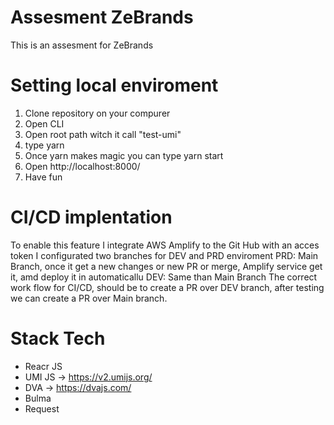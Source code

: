 # Assesment ZeBrands 
 This is an assesment for ZeBrands

 # Setting local enviroment

 1. Clone repository on your compurer
 2. Open CLI
 3. Open root path witch it call "test-umi"
 4. type yarn 
 5. Once yarn makes magic you can type yarn start 
 6. Open http://localhost:8000/ 
 7. Have fun 

 # CI/CD implentation 
 
To enable this feature I integrate AWS Amplify to the Git Hub with an acces token
I configurated two branches for DEV and PRD enviroment
    PRD: Main Branch, once it get a new changes or new PR or merge, Amplify service 
         get it, amd deploy it in automaticallu 
    DEV: Same than Main Branch
The correct work flow for CI/CD, should be to create a PR over DEV branch, after testing 
we can create a PR over Main branch.  

# Stack Tech
- Reacr JS
- UMI JS -> https://v2.umijs.org/
- DVA -> https://dvajs.com/
- Bulma 
- Request 

# 

